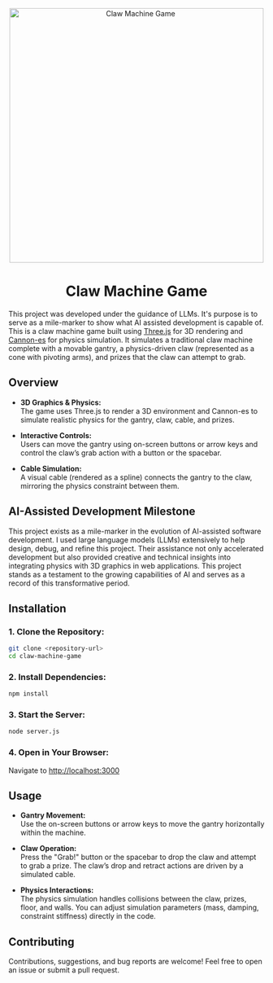 <p align="center">
<img src="https://github.com/user-attachments/assets/b52f0314-7551-4d02-950f-e50f0d39548d" alt="Claw Machine Game" width="500">
<h1 align="center">Claw Machine Game</h2>
</p>

This project was developed under the guidance of LLMs. It's purpose is to serve as a mile-marker to show what AI assisted development is capable of.
This is a claw machine game built using [Three.js](https://threejs.org/) for 3D rendering and [Cannon-es](https://github.com/pmndrs/cannon-es) for physics simulation. It simulates a traditional claw machine complete with a movable gantry, a physics-driven claw (represented as a cone with pivoting arms), and prizes that the claw can attempt to grab.

## Overview

- **3D Graphics & Physics:**  
  The game uses Three.js to render a 3D environment and Cannon-es to simulate realistic physics for the gantry, claw, cable, and prizes.

- **Interactive Controls:**  
  Users can move the gantry using on-screen buttons or arrow keys and control the claw’s grab action with a button or the spacebar.

- **Cable Simulation:**  
  A visual cable (rendered as a spline) connects the gantry to the claw, mirroring the physics constraint between them.

## AI-Assisted Development Milestone

This project exists as a mile-marker in the evolution of AI-assisted software development. I used large language models (LLMs) extensively to help design, debug, and refine this project. Their assistance not only accelerated development but also provided creative and technical insights into integrating physics with 3D graphics in web applications. This project stands as a testament to the growing capabilities of AI and serves as a record of this transformative period.

## Installation

### 1. Clone the Repository:
```bash
git clone <repository-url>
cd claw-machine-game
```

### 2. Install Dependencies:
```bash
npm install
```

### 3. Start the Server:
```bash
node server.js
```

### 4. Open in Your Browser:

Navigate to [http://localhost:3000](http://localhost:3000)

## Usage

- **Gantry Movement:**  
  Use the on-screen buttons or arrow keys to move the gantry horizontally within the machine.

- **Claw Operation:**  
  Press the "Grab!" button or the spacebar to drop the claw and attempt to grab a prize. The claw’s drop and retract actions are driven by a simulated cable.

- **Physics Interactions:**  
  The physics simulation handles collisions between the claw, prizes, floor, and walls. You can adjust simulation parameters (mass, damping, constraint stiffness) directly in the code.

## Contributing

Contributions, suggestions, and bug reports are welcome! Feel free to open an issue or submit a pull request.
